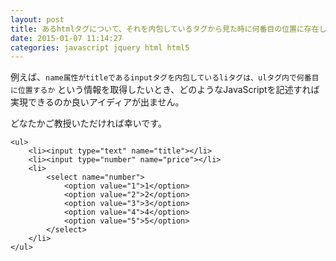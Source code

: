 ```yaml
---
layout: post
title: あるhtmlタグについて、それを内包しているタグから見た時に何番目の位置に存在しているのか知りたい
date: 2015-01-07 11:14:27
categories: javascript jquery html html5
---
```

<p>例えば、<code>name属性がtitleであるinputタグを内包しているliタグは、ulタグ内で何番目に位置するか</code> という情報を取得したいとき、どのようなJavaScriptを記述すれば実現できるのか良いアイディアが出ません。</p>

<p>どなたかご教授いただければ幸いです。</p>

<pre><code>&lt;ul&gt;
    &lt;li&gt;&lt;input type="text" name="title"&gt;&lt;/li&gt;
    &lt;li&gt;&lt;input type="number" name="price"&gt;&lt;/li&gt;
    &lt;li&gt;
        &lt;select name="number"&gt;
            &lt;option value="1"&gt;1&lt;/option&gt;
            &lt;option value="2"&gt;2&lt;/option&gt;
            &lt;option value="3"&gt;3&lt;/option&gt;
            &lt;option value="4"&gt;4&lt;/option&gt;
            &lt;option value="5"&gt;5&lt;/option&gt;
        &lt;/select&gt;
    &lt;/li&gt;
&lt;/ul&gt;
</code></pre>
